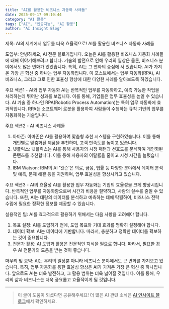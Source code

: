 ```yaml
---
title: "AI를 활용한 비즈니스 자동화 사례들"
date: 2025-09-17 09:10:44
category: "AI 활용"
tags: ["AI", "인공지능", "AI 활용"]
author: "AI Insight Blog"
---
```


제목: AI의 세계에서 업무를 더욱 효율적으로! AI를 활용한 비즈니스 자동화 사례들

도입부:
안녕하세요, AI 전문 블로거입니다. 오늘은 AI를 활용한 비즈니스 자동화 사례들에 대해 이야기해보려고 합니다. 기술의 발전으로 인해 우리의 일상은 물론, 비즈니스 분야에서도 많은 변화가 있었습니다. 특히, AI는 그 변화의 중심에 서 있습니다. AI가 가져온 가장 큰 혁신 중 하나는 업무 자동화입니다. 이 포스트에서는 업무 자동화(RPA), AI 비즈니스, 그리고 그로 인한 효율성 향상에 대한 다양한 사례를 알아보도록 하겠습니다.

주요 섹션1 - AI와 업무 자동화
AI는 반복적인 업무를 자동화하고, 예측 가능한 작업을 처리하는데 뛰어난 성과를 보입니다. 이를 통해, 기업들은 업무 효율성을 높일 수 있습니다. AI 기술 중 하나인 RPA(Robotic Process Automation)는 특히 업무 자동화에 효과적입니다. RPA는 소프트웨어 로봇을 활용하여 사람들이 수행하는 규칙 기반의 업무를 자동화하는 기술입니다.

주요 섹션2 - AI 비즈니스 사례들
1) 아마존: 아마존은 AI를 활용하여 맞춤형 추천 시스템을 구현하였습니다. 이를 통해 개인별로 맞춤화된 제품을 추천하며, 고객 만족도를 높이고 있습니다.
2) 넷플릭스: 넷플릭스는 AI를 통해 사용자의 시청 패턴과 선호도를 분석하여 개인화된 콘텐츠를 추천합니다. 이를 통해 사용자의 이탈률을 줄이고 시청 시간을 늘렸습니다.
3) IBM Watson: IBM의 AI '왓슨'은 의료, 금융, 법률 등 다양한 분야에서 데이터 분석 및 예측, 문제 해결 등을 지원하며, 업무 효율성을 향상시키고 있습니다.

주요 섹션3 - AI의 효율성
AI를 활용한 업무 자동화는 기업의 효율성을 크게 향상시킵니다. 반복적인 업무를 자동화함으로써 시간과 비용을 절약하고, 사람의 실수를 줄일 수 있습니다. 또한, AI는 대량의 데이터를 분석하고 예측하는 데에 탁월하여, 비즈니스 전략 수립에 필요한 정확한 정보를 제공할 수 있습니다.

실용적인 팁: AI를 효과적으로 활용하기 위해서는 다음 사항을 고려해야 합니다.
1) 목표 설정: AI를 도입하기 전에, 도입 목표와 기대 효과를 명확히 설정해야 합니다.
2) 데이터 확보: AI는 데이터에 기반합니다. 따라서, 충분하고 정확한 데이터를 확보하는 것이 중요합니다.
3) 전문가 활용: AI 도입과 활용은 전문적인 지식을 필요로 합니다. 따라서, 필요한 경우 AI 전문가의 도움을 받는 것이 좋습니다.

마무리 및 요약:
AI는 우리의 일상뿐 아니라 비즈니스 분야에서도 큰 변화를 가져오고 있습니다. 특히, 업무 자동화를 통한 효율성 향상은 AI가 가져온 가장 큰 혁신 중 하나입니다. 앞으로도 AI는 더욱 발전하고, 그 활용 범위는 더욱 넓어질 것입니다. 이를 통해, 우리의 삶과 비즈니스는 더욱 풍요롭고 효율적이게 될 것입니다.

---

> 이 글이 도움이 되셨다면 공유해주세요! 
> 더 많은 AI 관련 소식은 [AI 인사이트 블로그](https://tonyhwang1004.github.io/ai-insight-blog)에서 확인하세요.
